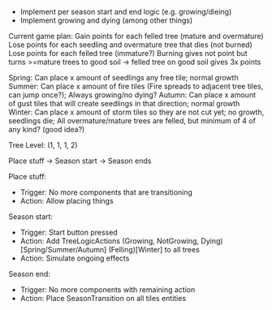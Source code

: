 - Implement per season start and end logic (e.g. growing/dieing)
- Implement growing and dying (among other things)


Current game plan:
Gain points for each felled tree (mature and overmature)
Lose points for each seedling and overmature tree that dies (not burned)
Lose points for each felled tree (immature?)
Burning gives not point but turns >=mature trees to good soil -> felled tree on good soil gives 3x points

Spring: Can place x amount of seedlings any free tile; normal growth
Summer: Can place x amount of fire tiles (Fire spreads to adjacent tree tiles, can jump once?); Always growing/no dying?
Autumn: Can place x amount of gust tiles that will create seedlings in that direction; normal growth
Winter: Can place x amount of storm tiles so they are not cut yet; no growth, seedlings die; All overmature/mature trees are felled, but minimum of 4 of any kind? (good idea?)

Tree Level: (1, 1, 1, 2)

Place stuff -> Season start -> Season ends

Place stuff:
- Trigger: No more components that are transitioning
- Action: Allow placing things

Season start:
- Trigger: Start button pressed
- Action: Add TreeLogicActions (Growing, NotGrowing, Dying)[Spring/Summer/Autumn] (Felling)[Winter] to all trees
- Action: Simulate ongoing effects

Season end:
- Trigger: No more components with remaining action
- Action: Place SeasonTransition on all tiles entities